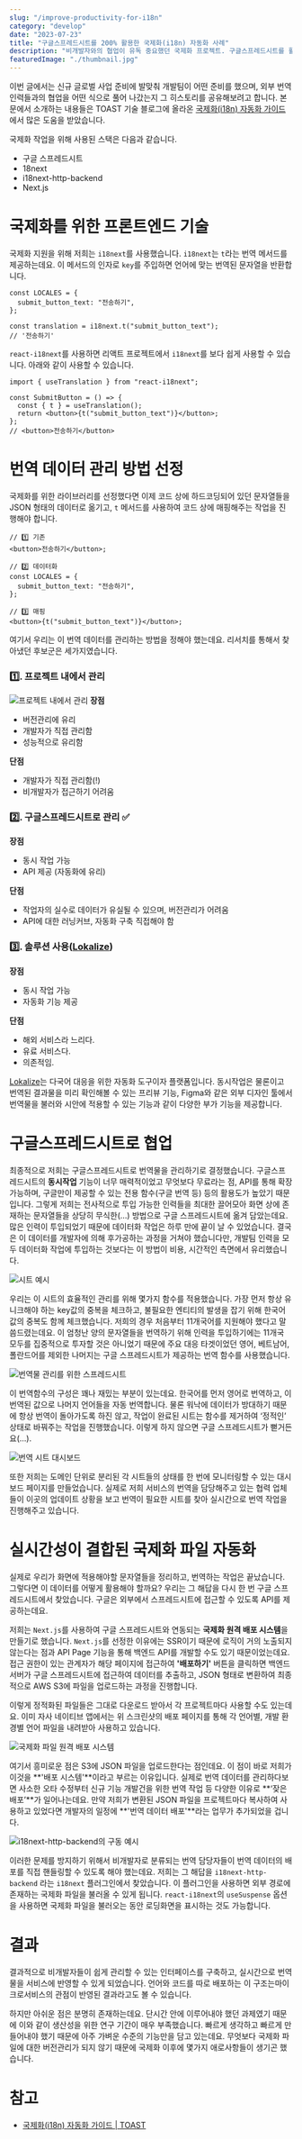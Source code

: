 ```yaml
---
slug: "/improve-productivity-for-i18n"
category: "develop"
date: "2023-07-23"
title: "구글스프레드시트를 200% 활용한 국제화(i18n) 자동화 사례"
description: "비개발자와의 협업이 유독 중요했던 국제화 프로젝트. 구글스프레드시트를 활용하여 비개발자와의 협업을 멋지게 완성해낸 국제화(i18n) 자동화 사례를 소개합니다."
featuredImage: "./thumbnail.jpg"
---
```


이번 글에서는 신규 글로벌 사업 준비에 발맞춰 개발팀이 어떤 준비를 했으며, 외부 번역 인력들과의 협업을 어떤 식으로 풀어 나갔는지 그 히스토리를 공유해보려고 합니다. 본문에서 소개하는 내용들은 TOAST 기술 블로그에 올라온 [국제화(i18n) 자동화 가이드](https://ui.toast.com/weekly-pick/ko_20210303)에서 많은 도움을 받았습니다.

국제화 작업을 위해 사용된 스택은 다음과 같습니다.

- 구글 스프레드시트
- 18next
- i18next-http-backend
- Next.js

# 국제화를 위한 프론트엔드 기술

국제화 지원을 위해 저희는 `i18next`를 사용했습니다. `i18next`는 `t`라는 번역 메서드를 제공하는데요. 이 메서드의 인자로 `key`를 주입하면 언어에 맞는 번역된 문자열을 반환합니다.

```tsx
const LOCALES = {
  submit_button_text: "전송하기",
};

const translation = i18next.t("submit_button_text");
// '전송하기'
```

`react-i18next`를 사용하면 리액트 프로젝트에서 `i18next`를 보다 쉽게 사용할 수 있습니다. 아래와 같이 사용할 수 있습니다.

```tsx
import { useTranslation } from "react-i18next";

const SubmitButton = () => {
  const { t } = useTranslation();
  return <button>{t("submit_button_text")}</button>;
};
// <button>전송하기</button>
```

# 번역 데이터 관리 방법 선정

국제화를 위한 라이브러리를 선정했다면 이제 코드 상에 하드코딩되어 있던 문자열들을 JSON 형태의 데이터로 옮기고, `t` 메서드를 사용하여 코드 상에 매핑해주는 작업을 진행해야 합니다.

```tsx
// 1️⃣ 기존
<button>전송하기</button>;

// 2️⃣ 데이터화
const LOCALES = {
  submit_button_text: "전송하기",
};

// 3️⃣ 매핑
<button>{t("submit_button_text")}</button>;
```

여기서 우리는 이 번역 데이터를 관리하는 방법을 정해야 했는데요. 리서치를 통해서 찾아냈던 후보군은 세가지였습니다.

### 1️⃣. 프로젝트 내에서 관리

![프로젝트 내에서 관리](./locale_with_file_system.png)
**장점**

- 버전관리에 유리
- 개발자가 직접 관리함
- 성능적으로 유리함

**단점**

- 개발자가 직접 관리함(!)
- 비개발자가 접근하기 어려움

### 2️⃣. 구글스프레드시트로 관리 ✅

**장점**

- 동시 작업 가능
- API 제공 (자동화에 유리)

**단점**

- 작업자의 실수로 데이터가 유실될 수 있으며, 버전관리가 어려움
- API에 대한 러닝커브, 자동화 구축 직접해야 함

### 3️⃣. 솔루션 사용([Lokalize](https://lokalise.com/))

**장점**

- 동시 작업 가능
- 자동화 기능 제공

**단점**

- 해외 서비스라 느리다.
- 유료 서비스다.
- 의존적임.

[Lokalize](https://lokalise.com/)는 다국어 대응을 위한 자동화 도구이자 플랫폼입니다. 동시작업은 물론이고 번역된 결과물을 미리 확인해볼 수 있는 프리뷰 기능, Figma와 같은 외부 디자인 툴에서 번역물을 불러와 시안에 적용할 수 있는 기능과 같이 다양한 부가 기능을 제공합니다.

# 구글스프레드시트로 협업

최종적으로 저희는 구글스프레드시트로 번역물을 관리하기로 결정했습니다. 구글스프레드시트의 **동시작업** 기능이 너무 매력적이었고 무엇보다 무료라는 점, API를 통해 확장 가능하며, 구글만이 제공할 수 있는 전용 함수(구글 번역 등) 등의 활용도가 높았기 때문입니다.
그렇게 저희는 전사적으로 투입 가능한 인력들을 최대한 끌어모아 화면 상에 존재하는 문자열들을 상당히 무식한(…) 방법으로 구글 스프레드시트에 옮겨 담았는데요. 많은 인력이 투입되었기 때문에 데이터화 작업은 하루 만에 끝이 날 수 있었습니다. 결국은 이 데이터를 개발자에 의해 후가공하는 과정을 거쳐야 했습니다만, 개발팀 인력을 모두 데이터화 작업에 투입하는 것보다는 이 방법이 비용, 시간적인 측면에서 유리했습니다.

![시트 예시](./sheet-example.png)

우리는 이 시트의 효율적인 관리를 위해 몇가지 함수를 적용했습니다. 가장 먼저 항상 유니크해야 하는 key값의 중복을 체크하고, 불필요한 엔티티의 발생을 잡기 위해 한국어 값의 중복도 함께 체크했습니다. 저희의 경우 처음부터 11개국어를 지원해야 했다고 말씀드렸는데요. 이 엄청난 양의 문자열들을 번역하기 위해 인력을 투입하기에는 11개국 모두를 집중적으로 투자할 것은 아니었기 때문에 주요 대응 타겟이었던 영어, 베트남어, 폴란드어를 제외한 나머지는 구글 스프레드시트가 제공하는 번역 함수를 사용했습니다.

![번역물 관리를 위한 스프레드시트](./excel.png)

이 번역함수의 구성은 꽤나 재밌는 부분이 있는데요. 한국어를 먼저 영어로 번역하고, 이 번역된 값으로 나머지 언어들을 자동 번역합니다. 물론 워낙에 데이터가 방대하기 때문에 항상 번역이 돌아가도록 하진 않고, 작업이 완료된 시트는 함수를 제거하여 ‘정적인’ 상태로 바꿔주는 작업을 진행했습니다. 이렇게 하지 않으면 구글 스프레드시트가 뻗거든요(…).

![번역 시트 대시보드](./excel-dashboard.png)

또한 저희는 도메인 단위로 분리된 각 시트들의 상태를 한 번에 모니터링할 수 있는 대시보드 페이지를 만들었습니다. 실제로 저희 서비스의 번역을 담당해주고 있는 협력 업체들이 이곳의 업데이트 상황을 보고 번역이 필요한 시트를 찾아 실시간으로 번역 작업을 진행해주고 있습니다.

# 실시간성이 결합된 국제화 파일 자동화

실제로 우리가 화면에 적용해야할 문자열들을 정리하고, 번역하는 작업은 끝났습니다. 그렇다면 이 데이터를 어떻게 활용해야 할까요? 우리는 그 해답을 다시 한 번 구글 스프레드시트에서 찾았습니다. 구글은 외부에서 스프레드시트에 접근할 수 있도록 API를 제공하는데요.

저희는 `Next.js`를 사용하여 구글 스프레드시트와 연동되는 **국제화 원격 배포 시스템**을 만들기로 했습니다. `Next.js`를 선정한 이유에는 SSR이기 때문에 로직이 거의 노출되지 않는다는 점과 API Page 기능을 통해 백엔드 API를 개발할 수도 있기 때문이었는데요. 접근 권한이 있는 관계자가 해당 페이지에 접근하여 **'배포하기'** 버튼을 클릭하면 백엔드 서버가 구글 스프레드시트에 접근하여 데이터를 추출하고, JSON 형태로 변환하여 최종적으로 AWS S3에 파일을 업로드하는 과정을 진행합니다.

이렇게 정적화된 파일들은 그대로 다운로드 받아서 각 프로젝트마다 사용할 수도 있는데요. 이미 자사 네이티브 앱에서는 위 스크린샷의 배포 페이지를 통해 각 언어별, 개발 환경별 언어 파일을 내려받아 사용하고 있습니다.

![국제화 파일 원격 배포 시스템](./locale-manager.png)

여기서 흥미로운 점은 S3에 JSON 파일을 업로드한다는 점인데요. 이 점이 바로 저희가 이것을 **'배포 시스템'**이라고 부르는 이유입니다. 실제로 번역 데이터를 관리하다보면 사소한 오타 수정부터 신규 기능 개발건을 위한 번역 작업 등 다양한 이유로 **‘잦은 배포’**가 일어나는데요. 만약 저희가 변환된 JSON 파일을 프로젝트마다 복사하여 사용하고 있었다면 개발자의 일정에 **'번역 데이터 배포'**라는 업무가 추가되었을 겁니다.

![i18next-http-backend의 구동 예시](./i18next-http-backend.png)

이러한 문제를 방지하기 위해서 비개발자로 분류되는 번역 담당자들이 번역 데이터의 배포를 직접 핸들링할 수 있도록 해야 했는데요. 저희는 그 해답을 `i18next-http-backend` 라는 `i18next` 플러그인에서 찾았습니다. 이 플러그인을 사용하면 외부 경로에 존재하는 국제화 파일을 불러올 수 있게 됩니다. `react-i18next`의 `useSuspense` 옵션을 사용하면 국제화 파일을 불러오는 동안 로딩화면을 표시하는 것도 가능합니다.

# 결과

결과적으로 비개발자들이 쉽게 관리할 수 있는 인터페이스를 구축하고, 실시간으로 번역물을 서비스에 반영할 수 있게 되었습니다. 언어와 코드를 따로 배포하는 이 구조는마이크로서비스의 관점이 반영된 결과라고도 볼 수 있습니다.

하지만 아쉬운 점은 분명히 존재하는데요. 단시간 안에 이루어내야 했던 과제였기 때문에 이와 같이 생산성을 위한 연구 기간이 매우 부족했습니다. 빠르게 생각하고 빠르게 만들어내야 했기 때문에 아주 가벼운 수준의 기능만을 담고 있는데요. 무엇보다 국제화 파일에 대한 버전관리가 되지 않기 때문에 국제화 이후에 몇가지 애로사항들이 생기곤 했습니다.

# 참고

- [국제화(i18n) 자동화 가이드 | TOAST](https://ui.toast.com/weekly-pick/ko_20210303)
